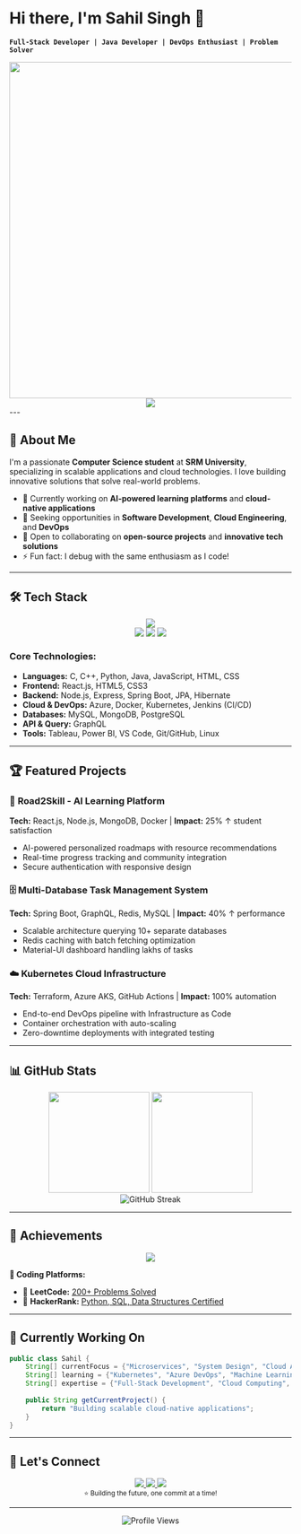 # Hi there, I'm Sahil Singh 👋  

**`Full-Stack Developer | Java Developer | DevOps Enthusiast | Problem Solver`**

<div align="center">
  <img src="https://i.pinimg.com/originals/02/01/1e/02011ec8554277b8c70bf22fb192123c.gif" width="600"/>
</div>


<div align="center">
  <img src="https://readme-typing-svg.demolab.com?font=Fira+Code&size=28&duration=3000&pause=500&color=a503fc&center=true&vCenter=true&width=600&lines=Welcome+to+my+GitHub+Profile!;Full-Stack+Developer;Java+Developer;DevOps+%26+Cloud+Enthusiast;Always+Learning+%26+Building!">
</div>
---

## 🚀 **About Me**

I'm a passionate **Computer Science student** at **SRM University**, specializing in scalable applications and cloud technologies. I love building innovative solutions that solve real-world problems.

- 🔭 Currently working on **AI-powered learning platforms** and **cloud-native applications**
- 🌱 Seeking opportunities in **Software Development**, **Cloud Engineering**, and **DevOps**
- 👯 Open to collaborating on **open-source projects** and **innovative tech solutions**
- ⚡ Fun fact: I debug with the same enthusiasm as I code!

---

## 🛠️ **Tech Stack**

<div align="center">
  <img src="https://skillicons.dev/icons?i=c,cpp,python,java,javascript,html,css,react,nodejs,express,spring,hibernate,azure,docker,kubernetes,jenkins,mysql,mongodb,postgresql,graphql,git,github,vscode,linux" />
</div>

<div align="center">
  <img src="https://img.shields.io/badge/Tableau-E97627?style=for-the-badge&logo=tableau&logoColor=white" />
  <img src="https://img.shields.io/badge/Power%20BI-F2C811?style=for-the-badge&logo=powerbi&logoColor=black" />
  <img src="https://img.shields.io/badge/JPA-6DB33F?style=for-the-badge&logo=spring&logoColor=white" />
</div>

### **Core Technologies:**
- **Languages:** C, C++, Python, Java, JavaScript, HTML, CSS
- **Frontend:** React.js, HTML5, CSS3
- **Backend:** Node.js, Express, Spring Boot, JPA, Hibernate
- **Cloud & DevOps:** Azure, Docker, Kubernetes, Jenkins (CI/CD)
- **Databases:** MySQL, MongoDB, PostgreSQL
- **API & Query:** GraphQL
- **Tools:** Tableau, Power BI, VS Code, Git/GitHub, Linux

---

## 🏆 **Featured Projects**

### 🌟 **Road2Skill - AI Learning Platform**
**Tech:** React.js, Node.js, MongoDB, Docker | **Impact:** 25% ↑ student satisfaction
- AI-powered personalized roadmaps with resource recommendations
- Real-time progress tracking and community integration
- Secure authentication with responsive design

### 🗄️ **Multi-Database Task Management System**
**Tech:** Spring Boot, GraphQL, Redis, MySQL | **Impact:** 40% ↑ performance
- Scalable architecture querying 10+ separate databases
- Redis caching with batch fetching optimization
- Material-UI dashboard handling lakhs of tasks

### ☁️ **Kubernetes Cloud Infrastructure**
**Tech:** Terraform, Azure AKS, GitHub Actions | **Impact:** 100% automation
- End-to-end DevOps pipeline with Infrastructure as Code
- Container orchestration with auto-scaling
- Zero-downtime deployments with integrated testing

---

## 📊 **GitHub Stats**

<div align="center">
  <img height="180em" src="https://github-readme-stats.vercel.app/api?username=Sahil0502&show_icons=true&theme=tokyonight&include_all_commits=true&count_private=true"/>
  <img height="180em" src="https://github-readme-stats.vercel.app/api/top-langs/?username=Sahil0502&layout=compact&langs_count=8&theme=tokyonight"/>
</div>

<div align="center">
  <img src="https://github-readme-streak-stats.herokuapp.com/?user=Sahil0502&theme=tokyonight" alt="GitHub Streak"/>
</div>

---

## 🏅 **Achievements**

<div align="center">
  <img src="https://github-profile-trophy.vercel.app/?username=Sahil0502&theme=algolia&no-frame=false&row=1&column=6" />
</div>

**💪 Coding Platforms:**
- 🥇 **LeetCode:** [200+ Problems Solved](https://www.leetcode.com/sahil_s2003)
- 🥇 **HackerRank:** [Python, SQL, Data Structures Certified](https://www.hackerrank.com/ap21110010748l)

---

## 🎯 **Currently Working On**

```java
public class Sahil {
    String[] currentFocus = {"Microservices", "System Design", "Cloud Architecture"};
    String[] learning = {"Kubernetes", "Azure DevOps", "Machine Learning"};
    String[] expertise = {"Full-Stack Development", "Cloud Computing", "DevOps"};
    
    public String getCurrentProject() {
        return "Building scalable cloud-native applications";
    }
}
```

---

## 🤝 **Let's Connect**

<div align="center">
  <a href="https://linkedin.com/in/sahil-singh-ss9824">
    <img src="https://img.shields.io/badge/LinkedIn-0077B5?style=for-the-badge&logo=linkedin&logoColor=white" />
  </a>
  <a href="mailto:sahilsinghm32@gmail.com">
    <img src="https://img.shields.io/badge/Gmail-EA4335?style=for-the-badge&logo=gmail&logoColor=white" />
  </a>
  <a href="https://github.com/Sahil0502">
    <img src="https://img.shields.io/badge/GitHub-181717?style=for-the-badge&logo=github&logoColor=white" />
  </a>
</div>

<div align="center">
  <sub>⭐ Building the future, one commit at a time!</sub>
</div>

---

<div align="center">
  <img src="https://komarev.com/ghpvc/?username=Sahil0502&label=Profile%20Views&color=0e75b6&style=flat" alt="Profile Views" />
</div>

